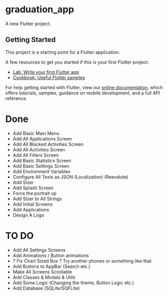 # graduation_app

A new Flutter project.

## Getting Started

This project is a starting point for a Flutter application.

A few resources to get you started if this is your first Flutter project:

- [Lab: Write your first Flutter app](https://flutter.dev/docs/get-started/codelab)
- [Cookbook: Useful Flutter samples](https://flutter.dev/docs/cookbook)

For help getting started with Flutter, view our
[online documentation](https://flutter.dev/docs), which offers tutorials,
samples, guidance on mobile development, and a full API reference.

# Done
- Add Basic Main Menu
- Add All Applications Screen
- Add All Blocked Activities Screen
- Add All Activities Screen
- Add All Filters Screen
- Add Basic Statistics Screen
- Add Basic Settings Screen
- Add Environment Variables
- Configure All Texts as JSON (Localization) (Reevalute)
- Add Sizer
- Add Splash Screen
- Force the portrait up
- Add Sizer to All Strings
- Add Initial Screens
- Add Applications
- Design A Logo
 
# TO DO
- Add All Settings Screens
- Add Animations / Button animations 
- ? Fix Chart Sized Box ? Try another phones or something like that
- Add Buttons to AppBar (Search etc.)
- Make All Screens Scrollable
- Add Classes & Modals & Utils
- Add Some Logic (Changing the theme, Button Logic etc.)
- Add Database (SQLite/SQFLite)